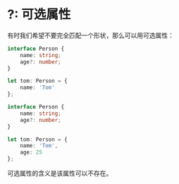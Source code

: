 # ?: 可选属性

有时我们希望不要完全匹配一个形状，那么可以用可选属性：

```typescript
interface Person {
    name: string;
    age?: number;
}

let tom: Person = {
    name: 'Tom'
};
```

```typescript
interface Person {
    name: string;
    age?: number;
}

let tom: Person = {
    name: 'Tom',
    age: 25
};
```

可选属性的含义是该属性可以不存在。
